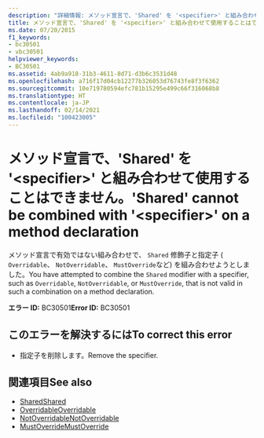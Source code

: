 ```yaml
---
description: "詳細情報: メソッド宣言で、'Shared' を '<specifier>' と組み合わせて使用することはできません"
title: メソッド宣言で、'Shared' を '<specifier>' と組み合わせて使用することはできません。
ms.date: 07/20/2015
f1_keywords:
- bc30501
- vbc30501
helpviewer_keywords:
- BC30501
ms.assetid: 4ab9a918-31b3-4611-8d71-d3b6c3531d48
ms.openlocfilehash: a716f17d04cb12277b326053d76743fe8f3f6362
ms.sourcegitcommit: 10e719780594efc781b15295e499c66f316068b8
ms.translationtype: HT
ms.contentlocale: ja-JP
ms.lasthandoff: 02/14/2021
ms.locfileid: "100423005"
---
```

# <a name="shared-cannot-be-combined-with-specifier-on-a-method-declaration"></a><span data-ttu-id="3bca6-103">メソッド宣言で、'Shared' を '\<specifier>' と組み合わせて使用することはできません。</span><span class="sxs-lookup"><span data-stu-id="3bca6-103">'Shared' cannot be combined with '\<specifier>' on a method declaration</span></span>

<span data-ttu-id="3bca6-104">メソッド宣言で有効ではない組み合わせで、 `Shared` 修飾子と指定子 ( `Overridable`、 `NotOverridable`、 `MustOverride`など) を組み合わせようとしました。</span><span class="sxs-lookup"><span data-stu-id="3bca6-104">You have attempted to combine the `Shared` modifier with a specifier, such as `Overridable`, `NotOverridable`, or `MustOverride`, that is not valid in such a combination on a method declaration.</span></span>  
  
 <span data-ttu-id="3bca6-105">**エラー ID:** BC30501</span><span class="sxs-lookup"><span data-stu-id="3bca6-105">**Error ID:** BC30501</span></span>  
  
## <a name="to-correct-this-error"></a><span data-ttu-id="3bca6-106">このエラーを解決するには</span><span class="sxs-lookup"><span data-stu-id="3bca6-106">To correct this error</span></span>  
  
- <span data-ttu-id="3bca6-107">指定子を削除します。</span><span class="sxs-lookup"><span data-stu-id="3bca6-107">Remove the specifier.</span></span>  
  
## <a name="see-also"></a><span data-ttu-id="3bca6-108">関連項目</span><span class="sxs-lookup"><span data-stu-id="3bca6-108">See also</span></span>

- [<span data-ttu-id="3bca6-109">Shared</span><span class="sxs-lookup"><span data-stu-id="3bca6-109">Shared</span></span>](../language-reference/modifiers/shared.md)
- [<span data-ttu-id="3bca6-110">Overridable</span><span class="sxs-lookup"><span data-stu-id="3bca6-110">Overridable</span></span>](../language-reference/modifiers/overridable.md)
- [<span data-ttu-id="3bca6-111">NotOverridable</span><span class="sxs-lookup"><span data-stu-id="3bca6-111">NotOverridable</span></span>](../language-reference/modifiers/notoverridable.md)
- [<span data-ttu-id="3bca6-112">MustOverride</span><span class="sxs-lookup"><span data-stu-id="3bca6-112">MustOverride</span></span>](../language-reference/modifiers/mustoverride.md)

